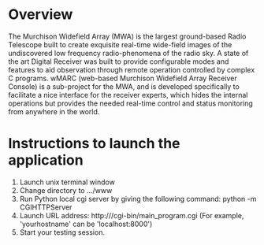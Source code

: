# Overview
The Murchison Widefield Array (MWA) is the largest ground-based Radio Telescope built to create exquisite real-time wide-field images of the undiscovered low frequency radio-phenomena of the radio sky. A state of the art Digital Receiver was built to provide configurable modes and features to aid observation through remote operation controlled by complex C programs. wMARC (web-based Murchison Widefield Array Receiver Console) is a
sub-project for the MWA, and is developed specifically to facilitate a nice interface for the receiver experts, which hides the internal operations but provides the needed real-time control and status monitoring from anywhere in the world.

# Instructions to launch the application
1. Launch unix terminal window
2. Change directory to .../www
3. Run Python local cgi server by giving the following command: python -m CGIHTTPServer
4. Launch URL address: http://<yourhostname>/cgi-bin/main_program.cgi (For example, 'yourhostname' can be 'localhost:8000')
5. Start your testing session.
